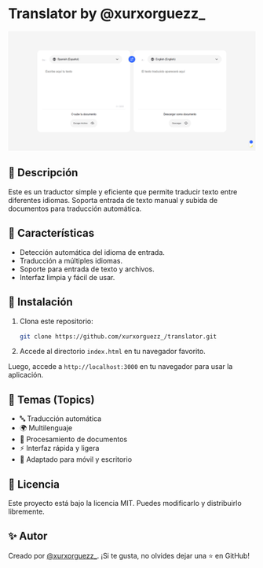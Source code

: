# Translator by @xurxorguezz_

![Translator Screenshot](./images/translatorbyxurxorguezz.png)

## 📖 Descripción
Este es un traductor simple y eficiente que permite traducir texto entre diferentes idiomas. Soporta entrada de texto manual y subida de documentos para traducción automática.

## 🚀 Características
- Detección automática del idioma de entrada.
- Traducción a múltiples idiomas.
- Soporte para entrada de texto y archivos.
- Interfaz limpia y fácil de usar.

## 📂 Instalación
1. Clona este repositorio:
   ```bash
   git clone https://github.com/xurxorguezz_/translator.git
   ```
2. Accede al directorio `index.html` en tu navegador favorito.


Luego, accede a `http://localhost:3000` en tu navegador para usar la aplicación.

## 📌 Temas (Topics)
- 🔤 Traducción automática
- 🌍 Multilenguaje
- 📄 Procesamiento de documentos
- ⚡ Interfaz rápida y ligera
- 📱 Adaptado para móvil y escritorio

## 📜 Licencia
Este proyecto está bajo la licencia MIT. Puedes modificarlo y distribuirlo libremente.

## ✨ Autor
Creado por [@xurxorguezz_](https://github.com/xurxorguezz_). ¡Si te gusta, no olvides dejar una ⭐ en GitHub!

